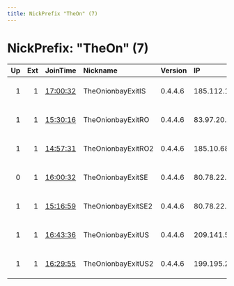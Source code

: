 ```yaml
---
title: NickPrefix "TheOn" (7)
---
```


# NickPrefix: "TheOn" (7)

|   Up |   Ext | JoinTime                                                                                            | Nickname           | Version   | IP              | AS                 | CC   |   ORp |   Dirp | OS    | Contact                            |   eFamMembers |
|-----:|------:|:----------------------------------------------------------------------------------------------------|:-------------------|:----------|:----------------|:-------------------|:-----|------:|-------:|:------|:-----------------------------------|--------------:|
|    1 |     1 | [17:00:32](https://metrics.torproject.org/rs.html#details/032BBDDC74BB4AE3CCB6A6E59497CC256C167C43) | TheOnionbayExitIS  | 0.4.4.6   | 185.112.144.20  | 1984 ehf           | is   |   443 |     80 | Linux | &lt;tor at theonionbay dot org&gt; |             1 |
|    1 |     1 | [15:30:16](https://metrics.torproject.org/rs.html#details/D0602861314DB63CF1B2EA149E065634679A1146) | TheOnionbayExitRO  | 0.4.4.6   | 83.97.20.205    | M247 Ltd           | ro   |   443 |     80 | Linux | &lt;tor at theonionbay dot org&gt; |             1 |
|    1 |     1 | [14:57:31](https://metrics.torproject.org/rs.html#details/7531A45D52C27C9C20550D4541628E5508B8B82F) | TheOnionbayExitRO2 | 0.4.4.6   | 185.10.68.24    | Flokinet Ltd       | sc   |   443 |     80 | Linux | &lt;tor at theonionbay dot org&gt; |             1 |
|    0 |     1 | [16:00:32](https://metrics.torproject.org/rs.html#details/9C386A06B4092063DB6213054D3EA40AFEEE29FE) | TheOnionbayExitSE  | 0.4.4.6   | 80.78.22.150    | CYBERDYNE          | se   |   443 |     80 | Linux | &lt;tor at theonionbay dot org&gt; |             1 |
|    1 |     1 | [15:16:59](https://metrics.torproject.org/rs.html#details/A729A7B70497E1AC48F6A36CA3536CBD8830B1CB) | TheOnionbayExitSE2 | 0.4.4.6   | 80.78.22.229    | CYBERDYNE          | se   |   443 |     80 | Linux | &lt;tor at theonionbay dot org     |             1 |
|    1 |     1 | [16:43:36](https://metrics.torproject.org/rs.html#details/DEC5C46036E300D8A0185690A56C2F9DAAA6A287) | TheOnionbayExitUS  | 0.4.4.6   | 209.141.51.133  | FranTech Solutions | us   |   443 |     80 | Linux | &lt;tor at theonionbay dot org&gt; |             1 |
|    1 |     1 | [16:29:55](https://metrics.torproject.org/rs.html#details/C073A8F7356AC35ED0E9EB6A12FE0728769221DF) | TheOnionbayExitUS2 | 0.4.4.6   | 199.195.254.163 | FranTech Solutions | us   |   443 |     80 | Linux | &lt;tor at theonionbay dot org&gt; |             1 |
